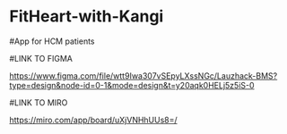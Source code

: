 # FitHeart-with-Kangi
#App for HCM patients

#LINK TO FIGMA

https://www.figma.com/file/wtt9Iwa307vSEpyLXssNGc/Lauzhack-BMS?type=design&node-id=0-1&mode=design&t=y20aqk0HELj5z5iS-0

#LINK TO MIRO

https://miro.com/app/board/uXjVNHhUUs8=/ 
